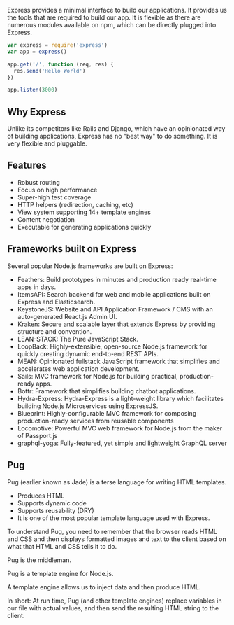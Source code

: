 Express provides a minimal interface to build our applications. It provides us the tools that are required to build our app. It is flexible as there are numerous modules available on npm, which can be directly plugged into Express.


```js
var express = require('express')
var app = express()

app.get('/', function (req, res) {
  res.send('Hello World')
})

app.listen(3000)
```

## Why Express

Unlike its competitors like Rails and Django, which have an opinionated way of building applications, Express has no "best way" to do something. It is very flexible and pluggable.

## Features

  * Robust routing
  * Focus on high performance
  * Super-high test coverage
  * HTTP helpers (redirection, caching, etc)
  * View system supporting 14+ template engines
  * Content negotiation
  * Executable for generating applications quickly

## Frameworks built on Express

Several popular Node.js frameworks are built on Express:

* Feathers: Build prototypes in minutes and production ready real-time apps in days.
* ItemsAPI: Search backend for web and mobile applications built on Express and Elasticsearch.
* KeystoneJS: Website and API Application Framework / CMS with an auto-generated React.js Admin UI.
* Kraken: Secure and scalable layer that extends Express by providing structure and convention.
* LEAN-STACK: The Pure JavaScript Stack.
* LoopBack: Highly-extensible, open-source Node.js framework for quickly creating dynamic end-to-end REST APIs.
* MEAN: Opinionated fullstack JavaScript framework that simplifies and accelerates web application development.
* Sails: MVC framework for Node.js for building practical, production-ready apps.
* Bottr: Framework that simplifies building chatbot applications.
* Hydra-Express: Hydra-Express is a light-weight library which facilitates building Node.js Microservices using ExpressJS.
* Blueprint: Highly-configurable MVC framework for composing production-ready services from reusable components
* Locomotive: Powerful MVC web framework for Node.js from the maker of Passport.js
* graphql-yoga: Fully-featured, yet simple and lightweight GraphQL server

## Pug

Pug (earlier known as Jade) is a terse language for writing HTML templates.

* Produces HTML
* Supports dynamic code
* Supports reusability (DRY)
* It is one of the most popular template language used with Express.

To understand Pug, you need to remember that the browser reads HTML and CSS and then displays formatted images and text to the client based on what that HTML and CSS tells it to do.

Pug is the middleman.

Pug is a template engine for Node.js.

A template engine allows us to inject data and then produce HTML.

In short: At run time, Pug (and other template engines) replace variables in our file with actual values, and then send the resulting HTML string to the client.
